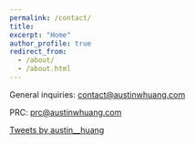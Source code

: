 ```yaml
---
permalink: /contact/
title: 
excerpt: "Home"
author_profile: true
redirect_from: 
  - /about/
  - /about.html
---
```

General inquiries: contact@austinwhuang.com

PRC: prc@austinwhuang.com

<a class="twitter-timeline" data-theme="light" href="https://twitter.com/austin__huang?ref_src=twsrc%5Etfw">Tweets by austin__huang</a> <script async src="https://platform.twitter.com/widgets.js" charset="utf-8"></script>
